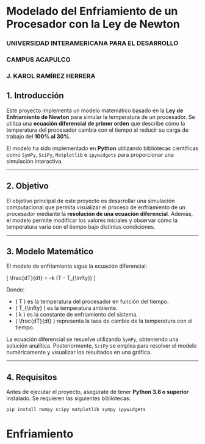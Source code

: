 # Modelado del Enfriamiento de un Procesador con la Ley de Newton

### UNIVERSIDAD INTERAMERICANA PARA EL DESARROLLO

### CAMPUS ACAPULCO

### J. KAROL RAMÍREZ HERRERA

## 1. Introducción

Este proyecto implementa un modelo matemático basado en la **Ley de Enfriamiento de Newton** para simular la temperatura de un procesador. Se utiliza una **ecuación diferencial de primer orden** que describe cómo la temperatura del procesador cambia con el tiempo al reducir su carga de trabajo del **100% al 30%**.

El modelo ha sido implementado en **Python** utilizando bibliotecas científicas como `SymPy`, `SciPy`, `Matplotlib` e `ipywidgets` para proporcionar una simulación interactiva.

---

## 2. Objetivo

El objetivo principal de este proyecto es desarrollar una simulación computacional que permita visualizar el proceso de enfriamiento de un procesador mediante la **resolución de una ecuación diferencial**. Además, el modelo permite modificar los valores iniciales y observar cómo la temperatura varía con el tiempo bajo distintas condiciones.

---

## 3. Modelo Matemático

El modelo de enfriamiento sigue la ecuación diferencial:

\[
\frac{dT}{dt} = -k (T - T\_{\infty})
\]

Donde:

- \( T \) es la temperatura del procesador en función del tiempo.
- \( T\_{\infty} \) es la temperatura ambiente.
- \( k \) es la constante de enfriamiento del sistema.
- \( \frac{dT}{dt} \) representa la tasa de cambio de la temperatura con el tiempo.

La ecuación diferencial se resuelve utilizando `SymPy`, obteniendo una solución analítica. Posteriormente, `SciPy` se emplea para resolver el modelo numéricamente y visualizar los resultados en una gráfica.

---

## 4. Requisitos

Antes de ejecutar el proyecto, asegúrate de tener **Python 3.8 o superior** instalado. Se requieren las siguientes bibliotecas:

```sh
pip install numpy scipy matplotlib sympy ipywidgets
```
# Enfriamiento
